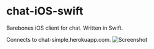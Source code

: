 chat-iOS-swift
==============

Barebones iOS client for chat. Written in Swift.

Connects to chat-simple.herokuapp.com.
![Screenshot](https://raw.github.com/justinsacbibit/chat-iOS-swift/master/screenshot.png)
